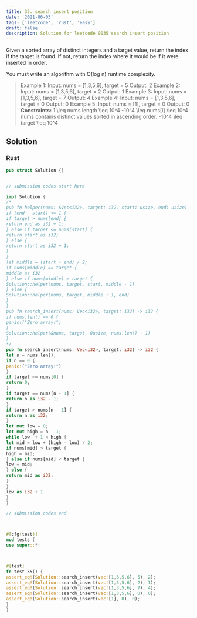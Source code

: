 ```yaml
---
title: 35. search insert position
date: '2021-06-05'
tags: ['leetcode', 'rust', 'easy']
draft: false
description: Solution for leetcode 0035 search insert position
---
```




Given a sorted array of distinct integers and a target value, return the index if the target is found. If not, return the index where it would be if it were inserted in order.

You must write an algorithm with O(log n) runtime complexity.



>   Example 1:
>   Input: nums <TeX>=</TeX> [1,3,5,6], target <TeX>=</TeX> 5
>   Output: 2
>   Example 2:
>   Input: nums <TeX>=</TeX> [1,3,5,6], target <TeX>=</TeX> 2
>   Output: 1
>   Example 3:
>   Input: nums <TeX>=</TeX> [1,3,5,6], target <TeX>=</TeX> 7
>   Output: 4
>   Example 4:
>   Input: nums <TeX>=</TeX> [1,3,5,6], target <TeX>=</TeX> 0
>   Output: 0
>   Example 5:
>   Input: nums <TeX>=</TeX> [1], target <TeX>=</TeX> 0
>   Output: 0
**Constraints:**
>   	1 <TeX>\leq</TeX> nums.length <TeX>\leq</TeX> 10^4
>   	-10^4 <TeX>\leq</TeX> nums[i] <TeX>\leq</TeX> 10^4
>   	nums contains distinct values sorted in ascending order.
>   	-10^4 <TeX>\leq</TeX> target <TeX>\leq</TeX> 10^4


## Solution


### Rust
```rust
pub struct Solution {}


// submission codes start here

impl Solution {
/*
pub fn helper(nums: &Vec<i32>, target: i32, start: usize, end: usize) -> i32 {
if (end - start) <= 1 {
if target > nums[end] {
return end as i32 + 1;
} else if target <= nums[start] {
return start as i32;
} else {
return start as i32 + 1;
}
}
let middle = (start + end) / 2;
if nums[middle] == target {
middle as i32
} else if nums[middle] > target {
Solution::helper(nums, target, start, middle - 1)
} else {
Solution::helper(nums, target, middle + 1, end)
}
}
pub fn search_insert(nums: Vec<i32>, target: i32) -> i32 {
if nums.len() == 0 {
panic!("Zero array!")
}
Solution::helper(&nums, target, 0usize, nums.len() - 1)
}
*/
pub fn search_insert(nums: Vec<i32>, target: i32) -> i32 {
let n = nums.len();
if n == 0 {
panic!("Zero array!")
}
if target <= nums[0] {
return 0;
}
if target == nums[n - 1] {
return n as i32 - 1;
}
if target > nums[n - 1] {
return n as i32;
}
let mut low = 0;
let mut high = n - 1;
while low  + 1 < high {
let mid = low + (high - low) / 2;
if nums[mid] > target {
high = mid;
} else if nums[mid] < target {
low = mid;
} else {
return mid as i32;
}
}
low as i32 + 1
}
}

// submission codes end



#[cfg(test)]
mod tests {
use super::*;



#[test]
fn test_35() {
assert_eq!(Solution::search_insert(vec![1,3,5,6], 5), 2);
assert_eq!(Solution::search_insert(vec![1,3,5,6], 2), 1);
assert_eq!(Solution::search_insert(vec![1,3,5,6], 7), 4);
assert_eq!(Solution::search_insert(vec![1,3,5,6], 0), 0);
assert_eq!(Solution::search_insert(vec![1], 0), 0);
}
}

```
